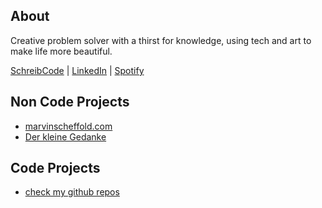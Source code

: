 ## About

Creative problem solver with a thirst for knowledge, using tech and art to make life more beautiful.

[SchreibCode](http://www.schreibcode.de) | [LinkedIn](https://www.linkedin.com/in/marvin-scheffold/) | [Spotify](https://open.spotify.com/artist/56QGlGX6FHcIVbzmz890WZ) 

## Non Code Projects
- [marvinscheffold.com](https://www.marvinscheffold.com)
- [Der kleine Gedanke](http://www.derkleinegedanke.de/)

## Code Projects 

- [check my github repos](https://github.com/marvinscheffold?tab=repositories)

